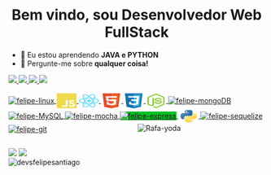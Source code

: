 <h1 align="center">Bem vindo, sou Desenvolvedor Web FullStack</h1>

- 🌱 Eu estou aprendendo **JAVA e PYTHON**
- 💬 Pergunte-me sobre **qualquer coisa!**

<div style="display: flex">
  <a href="https://github.com/devfelipesantiago">
    <img height="180em" src="https://github-readme-stats.vercel.app/api/top-langs/?username=devfelipesantiago&layout=compact&langs_count=7&theme=github_dark" />
    <img height="180em" src="https://github-profile-summary-cards.vercel.app/api/cards/stats?username=devsfelipesantiago&theme=github_dark" />
    <img height="150em" src="https://github-profile-summary-cards.vercel.app/api/cards/productive-time?username=devsfelipesantiago&theme=github_dark" />
    <img height="150em" src="https://github-profile-summary-cards.vercel.app/api/cards/profile-details?username=devsfelipesantiago&theme=github_dark" />
</div>
<div style="display: inline_block"><br>
  <img align="center" alt="felipe-linux" height="30" width="40" src="https://icongr.am/devicon/linux-original.svg?size=128&color=currentColor">
  <img align="center" alt="felipe-Js" height="30" width="40" src="https://raw.githubusercontent.com/devicons/devicon/master/icons/javascript/javascript-plain.svg">
  <img align="center" alt="felipe-React" height="30" width="40" src="https://raw.githubusercontent.com/devicons/devicon/master/icons/react/react-original.svg">
  <img align="center" alt="felipe-HTML" height="30" width="40" src="https://raw.githubusercontent.com/devicons/devicon/master/icons/html5/html5-original.svg">
  <img align="center" alt="felipe-CSS" height="30" width="40" src="https://raw.githubusercontent.com/devicons/devicon/master/icons/css3/css3-original.svg">
  <img align="center" alt="felipe-nodejs" height="30" width="40" src="https://raw.githubusercontent.com/devicons/devicon/master/icons/nodejs/nodejs-original.svg">
  <img align="center" alt="felipe-mongoDB" height="30" width="40" src="https://icongr.am/devicon/mongodb-original-wordmark.svg?size=128&color=currentColor" style="background-color: #fff">
  <img align="center" alt="felipe-MySQL" height="30" width="40" src="https://icongr.am/devicon/mysql-original-wordmark.svg?size=128&color=currentColor">
  <img align="center" alt="felipe-mocha" height="30" width="40" src="https://icongr.am/devicon/mocha-plain.svg?size=128&color=currentColor">
  <img align="center" alt="felipe-express" height="30" width="40" src="https://icongr.am/devicon/express-original.svg?size=128&color=currentColor" style="background-color: #00c220">
  <img align="center" alt="felipe-Python" height="30" width="40" src="https://raw.githubusercontent.com/devicons/devicon/master/icons/python/python-original.svg">
  <img align="center" alt="felipe-sequelize" height="30" width="40" src="https://icongr.am/devicon/sequelize-original.svg?size=128&color=000000">
  <img align="center" alt="felipe-git" height="30" width="40" src="https://icongr.am/devicon/git-original.svg?size=128&color=000000">
  <img align="right" alt="Rafa-yoda" height="230" width="250" src="https://cdn.dribbble.com/users/720825/screenshots/3253310/slim-jim-_dribbble_-_800x600_.gif">
</div>
  
##
  
<div>
  <a href="mailto:devfelipesantiago@gmail.com">
  <img src="https://img.shields.io/badge/-Gmail-%23333?style=for-the-badge&logo=gmail&logoColor=white" target="_blank"></a>
  <a href="https://linkedin.com/in/devfelipesantiago/" target="_blank">
  <img src="https://img.shields.io/badge/-LinkedIn-%230077B5?style=for-the-badge&logo=linkedin&logoColor=white" target="_blank"></a>
</div>
<div align="left">
  <img src="https://komarev.com/ghpvc/?username=devfelipesantiago&label=Profile%20views&color=0e75b6&style=flat" alt="devsfelipesantiago" />
</div>
